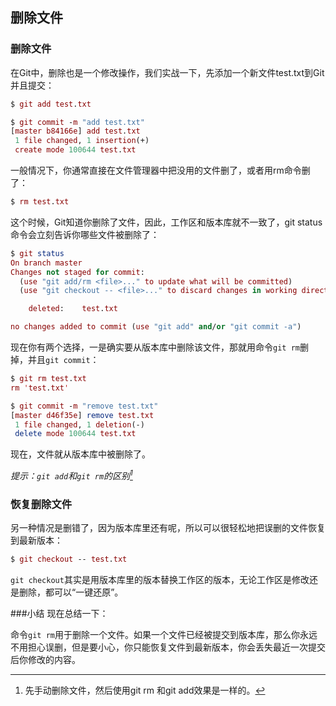 ## 删除文件
### 删除文件
在Git中，删除也是一个修改操作，我们实战一下，先添加一个新文件test.txt到Git并且提交：

```mac
$ git add test.txt

$ git commit -m "add test.txt"
[master b84166e] add test.txt
 1 file changed, 1 insertion(+)
 create mode 100644 test.txt
 ```
一般情况下，你通常直接在文件管理器中把没用的文件删了，或者用rm命令删了：

```mac
$ rm test.txt
```

这个时候，Git知道你删除了文件，因此，工作区和版本库就不一致了，git status命令会立刻告诉你哪些文件被删除了：

```mac
$ git status
On branch master
Changes not staged for commit:
  (use "git add/rm <file>..." to update what will be committed)
  (use "git checkout -- <file>..." to discard changes in working directory)

    deleted:    test.txt

no changes added to commit (use "git add" and/or "git commit -a")
```

现在你有两个选择，一是确实要从版本库中删除该文件，那就用命令`git rm`删掉，并且`git commit`：

```mac
$ git rm test.txt
rm 'test.txt'

$ git commit -m "remove test.txt"
[master d46f35e] remove test.txt
 1 file changed, 1 deletion(-)
 delete mode 100644 test.txt
```
 
现在，文件就从版本库中被删除了。

*提示：`git add`和`git rm`的区别[^add-or-commit-ex-1]*

### 恢复删除文件
另一种情况是删错了，因为版本库里还有呢，所以可以很轻松地把误删的文件恢复到最新版本：

```mac
$ git checkout -- test.txt
```
`git checkout`其实是用版本库里的版本替换工作区的版本，无论工作区是修改还是删除，都可以“一键还原”。

###小结
现在总结一下：

命令`git rm`用于删除一个文件。如果一个文件已经被提交到版本库，那么你永远不用担心误删，但是要小心，你只能恢复文件到最新版本，你会丢失最近一次提交后你修改的内容。


[^add-or-commit-ex-1]: 先手动删除文件，然后使用git rm <file>和git add<file>效果是一样的。


